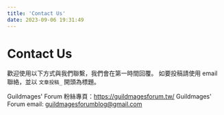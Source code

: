 ```yaml
---
title: 'Contact Us'
date: 2023-09-06 19:31:49
---
```


# Contact Us

歡迎使用以下方式與我們聯繫，我們會在第一時間回覆。
如要投稿請使用 email 聯絡，並以 `文章投稿_` 開頭為標題。

Guildmages' Forum 粉絲專頁：https://guildmagesforum.tw/
Guildmages' Forum email: guildmagesforumblog@gmail.com
